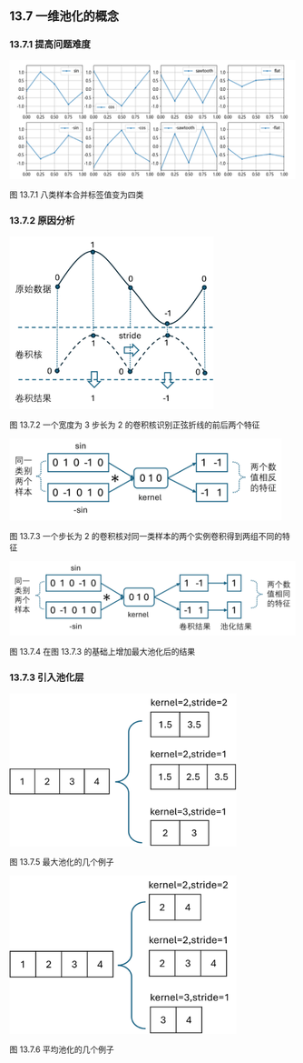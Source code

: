 ## 13.7 一维池化的概念

### 13.7.1 提高问题难度

<img src="./img/show_data.png">

图 13.7.1 八类样本合并标签值变为四类

### 13.7.2 原因分析

<img src="./img/pool_11.png" width=360>

图 13.7.2 一个宽度为 3 步长为 2 的卷积核识别正弦折线的前后两个特征

<img src="./img/sin-sin.png" width=480>

图 13.7.3 一个步长为 2 的卷积核对同一类样本的两个实例卷积得到两组不同的特征

<img src="./img/sin-sin-pool.png" width=560>

图 13.7.4 在图 13.7.3 的基础上增加最大池化后的结果

### 13.7.3 引入池化层

<img src="./img/pool_max.png" width=400>

图 13.7.5 最大池化的几个例子

<img src="./img/pool_mean.png" width=400>

图 13.7.6 平均池化的几个例子
